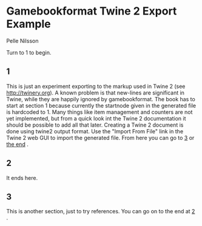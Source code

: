 # Gamebookformat Twine 2 Export Example #
Pelle Nilsson

Turn to 1 to begin.
<a name="section1">

## 1 ##
 This is just an experiment exporting to the markup used in Twine 2 (see http://twinery.org). A known problem is that new-lines are significant in Twine, while they are happily ignored by gamebookformat. The book has to start at section 1 because currently the startnode given in the generated file is hardcoded to 1. Many things like item management and counters are not yet implemented, but from a quick look int the Twine 2 documentation it should be possible to add all that later. Creating a Twine 2 document is done using twine2 output format. Use the "Import From File" link in the Twine 2 web GUI to import the generated file. From here you can go to [3](#section3)
 or [the end](#section2)
. 
<a name="section2">

## 2 ##
 It ends here.
<a name="section3">

## 3 ##
 This is another section, just to try references. You can go on to the end at [2](#section2)
. 

